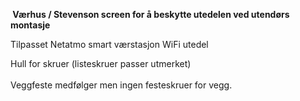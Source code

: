 <!-- Edit this file to change the product description -->

<p><strong> Værhus / Stevenson screen for å beskytte utedelen ved utendørs montasje</strong><strong></strong></p>
<p>Tilpasset Netatmo <span>smart værstasjon WiFi utedel</span></p>
<p>Hull for skruer (listeskruer passer utmerket)<br><br>Veggfeste medfølger men ingen festeskruer for vegg. </p>